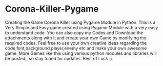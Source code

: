# Corona-Killer-Pygame
Creating the Game Corona Killer using Pygame Module in Python.
This is a Very Simple and Easy game created using Pygame Module with a very easy to understand code.
You can also copy my Codes and Download the attachments along with it and create your own Game by modifying the required codes.
Feel free to use your own creative ideas regarding the code,font,background,player,enemy etc and make your own awesome game.
More Games like this using various python modules and libraries will be posted , so stay tuned for updates. 
Best of Luck :)
